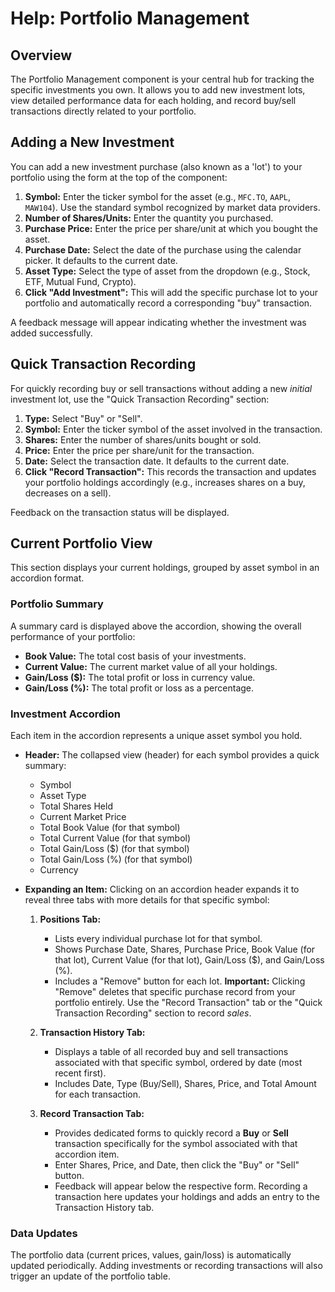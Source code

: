 # Help: Portfolio Management

## Overview

The Portfolio Management component is your central hub for tracking the specific investments you own. It allows you to add new investment lots, view detailed performance data for each holding, and record buy/sell transactions directly related to your portfolio.

## Adding a New Investment

You can add a new investment purchase (also known as a 'lot') to your portfolio using the form at the top of the component:

1.  **Symbol:** Enter the ticker symbol for the asset (e.g., `MFC.TO`, `AAPL`, `MAW104`). Use the standard symbol recognized by market data providers.
2.  **Number of Shares/Units:** Enter the quantity you purchased.
3.  **Purchase Price:** Enter the price per share/unit at which you bought the asset.
4.  **Purchase Date:** Select the date of the purchase using the calendar picker. It defaults to the current date.
5.  **Asset Type:** Select the type of asset from the dropdown (e.g., Stock, ETF, Mutual Fund, Crypto).
6.  **Click "Add Investment":** This will add the specific purchase lot to your portfolio and automatically record a corresponding "buy" transaction.

A feedback message will appear indicating whether the investment was added successfully.

## Quick Transaction Recording

For quickly recording buy or sell transactions without adding a new *initial* investment lot, use the "Quick Transaction Recording" section:

1.  **Type:** Select "Buy" or "Sell".
2.  **Symbol:** Enter the ticker symbol of the asset involved in the transaction.
3.  **Shares:** Enter the number of shares/units bought or sold.
4.  **Price:** Enter the price per share/unit for the transaction.
5.  **Date:** Select the transaction date. It defaults to the current date.
6.  **Click "Record Transaction":** This records the transaction and updates your portfolio holdings accordingly (e.g., increases shares on a buy, decreases on a sell).

Feedback on the transaction status will be displayed.

## Current Portfolio View

This section displays your current holdings, grouped by asset symbol in an accordion format.

### Portfolio Summary

A summary card is displayed above the accordion, showing the overall performance of your portfolio:
* **Book Value:** The total cost basis of your investments.
* **Current Value:** The current market value of all your holdings.
* **Gain/Loss ($):** The total profit or loss in currency value.
* **Gain/Loss (%):** The total profit or loss as a percentage.

### Investment Accordion

Each item in the accordion represents a unique asset symbol you hold.

* **Header:** The collapsed view (header) for each symbol provides a quick summary:
    * Symbol
    * Asset Type
    * Total Shares Held
    * Current Market Price
    * Total Book Value (for that symbol)
    * Total Current Value (for that symbol)
    * Total Gain/Loss ($) (for that symbol)
    * Total Gain/Loss (%) (for that symbol)
    * Currency

* **Expanding an Item:** Clicking on an accordion header expands it to reveal three tabs with more details for that specific symbol:

    1.  **Positions Tab:**
        * Lists every individual purchase lot for that symbol.
        * Shows Purchase Date, Shares, Purchase Price, Book Value (for that lot), Current Value (for that lot), Gain/Loss ($), and Gain/Loss (%).
        * Includes a "Remove" button for each lot. **Important:** Clicking "Remove" deletes that specific purchase record from your portfolio entirely. Use the "Record Transaction" tab or the "Quick Transaction Recording" section to record *sales*.

    2.  **Transaction History Tab:**
        * Displays a table of all recorded buy and sell transactions associated with that specific symbol, ordered by date (most recent first).
        * Includes Date, Type (Buy/Sell), Shares, Price, and Total Amount for each transaction.

    3.  **Record Transaction Tab:**
        * Provides dedicated forms to quickly record a **Buy** or **Sell** transaction specifically for the symbol associated with that accordion item.
        * Enter Shares, Price, and Date, then click the "Buy" or "Sell" button.
        * Feedback will appear below the respective form. Recording a transaction here updates your holdings and adds an entry to the Transaction History tab.

### Data Updates

The portfolio data (current prices, values, gain/loss) is automatically updated periodically. Adding investments or recording transactions will also trigger an update of the portfolio table.